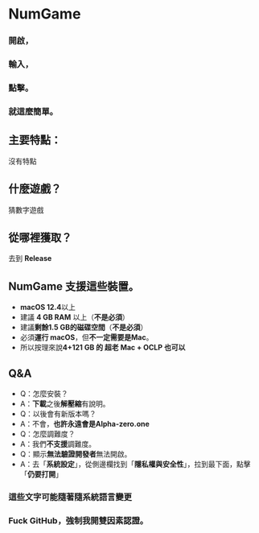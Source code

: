 # NumGame
### 開啟，
### 輸入，
### 點擊。
### 就這麼簡單。

## 主要特點：
沒有特點

## 什麼遊戲？
猜數字遊戲

## 從哪裡獲取？
去到 **Release**

## NumGame 支援這些裝置。
* **macOS 12.4**以上
* 建議 **4 GB RAM** 以上（**不是必須**）
* 建議**剩餘1.5 GB的磁碟空間**（**不是必須**）
* 必須**運行 macOS**，但**不一定需要是Mac**。
* 所以按理來說**4+121 GB 的 超老 Mac + OCLP 也可以**

## Q&A
* Q：怎麼安裝？
* A：**下載**之後**解壓縮**有說明。
* Q：以後會有新版本嗎？
* A：不會，**也許永遠會是Alpha-zero.one**
* Q：怎麼調難度？
* A：我們**不支援**調難度。
* Q：顯示**無法驗證開發者**無法開啟。
* A：去「**系統設定**」，從側邊欄找到「**隱私權與安全性**」，拉到最下面，點擊「**仍要打開**」

### 這些文字可能隨著隨系統語言變更

### Fuck GitHub，強制我開雙因素認證。
